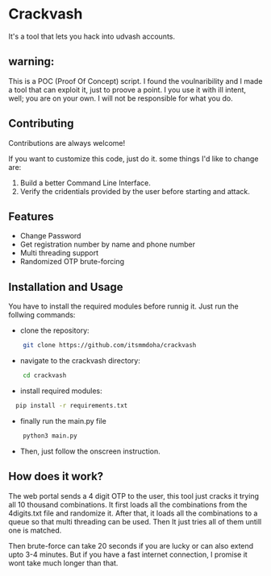 
# Crackvash

It's a tool that lets you hack into udvash accounts. 



## warning:

This is a POC (Proof Of Concept) script. I found the voulnaribility and I made a tool that can exploit it, just to proove a point. I you use it with ill intent, well; you are on your own. I will not be responsible for what you do.


## Contributing

Contributions are always welcome!

If you want to customize this code, just do it.
some things I'd like to change are:
1. Build a better Command Line Interface.
2. Verify the cridentials provided by the user before starting and attack.

## Features

- Change Password
- Get registration number by name and phone number
- Multi threading support
- Randomized OTP brute-forcing


## Installation and Usage

You have to install the required modules before runnig it. Just run the follwing commands:

- clone the repository:
```bash
    git clone https://github.com/itsmmdoha/crackvash
```

- navigate to the crackvash directory:
```bash
    cd crackvash
```

- install required modules:
```bash
  pip install -r requirements.txt
```
- finally run the main.py file
```bash
    python3 main.py
```
- Then, just follow the onscreen instruction.

    
## How does it work?

The web portal sends a 4 digit OTP to the user, this tool just cracks it trying all 10 thousand combinations. 
It first loads all the combinations from the 4digits.txt file and randomize it. After that, it loads all the combinations to a queue so that multi threading can be used. Then It just tries all of them untill one is matched.

Then brute-force can take 20 seconds if you are lucky or can also extend upto 3-4 minutes. But if you have a fast internet connection, I promise it wont take much longer than that.
